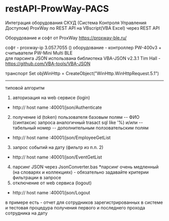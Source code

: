 # restAPI-ProwWay-PACS
Интеграция оборудования СКУД (Система Контроля Управления Доступом)
ProxWay по REST API на VBscript(VBA Excel) через REST API

Оборудование и софт от ProxWay https://proxway-ble.ru/

софт - proxway-ip 3.057.7055 ()
оборудование - контроллер PW-400v3 + считыватели PW-Mini Multi BLE  
для парсинга JSON использвана библиотека VBA-JSON v2.3.1 Tim Hall - https://github.com/VBA-tools/VBA-JSON

транспорт Set objWinHttp = CreateObject("WinHttp.WinHttpRequest.5.1")
***
типовой алгоритм
1. авторизация на web сервисе (login)
- http:// host name :40001/json/Authenticate
2. получение id (token) пользователя базовым полям
-- ФИО (синтаксис запроса аналогичный trasact sql like '%)
и/или 
-- табельный номер
-- дополнительным ползовательским полям
- http:// host name :40001/json/EmployeeGetList
3. запрос событий на дату (фильтр из п.п. 2)
- http:// host name :40001/json/EventGetList
4. парсинг JSON через JsonConverter.bas
*парсинг очень медленный (на словарях и коллекциях) - обязательно задавайте критерии фильтрации в запросе
5. отключение от web сервиса (logout)
- http:// host name :40001/json/Logout

в примере есть - отчет для сотрудников зарегистрированных в системе и тестовая процедура получения первого и последнего прохода сотрудника на дату
